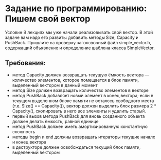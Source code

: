# Задание по программированию: Пишем свой вектор
Условие
В лекциях мы уже начали реализовывать свой вектор. В этой задаче вам надо его развить: добавить методы Size, Capacity и PushBack. Пришлите на проверку заголовочный файл simple_vector.h, содержащий объявление и определение шаблона класса SimpleVector.
## Требования:
* метод Capacity должен возвращать текущую ёмкость вектора — количество элементов, которое помещается в блок памяти, выделенный вектором в данный момент
* метод Size должен возвращать количество элементов в векторе
* метод PushBack добавляет новый элемент в конец вектора; если в текущем выделенном блоке памяти не осталось свободного места (т.е. Size() == Capacity()), вектор должен выделить блок размера 2 * Capacity(), скопировать в него все элементы и удалить старый.
* первый вызов метода PushBack для вновь созданного объекта должен делать ёмкость, равной единице
* метод PushBack должен иметь амортизированную константную сложность
* методы begin и end должны возвращать итераторы текущие начало и конец вектора
* в деструкторе должен освобождаться текущий блок памяти, выделенный вектором
